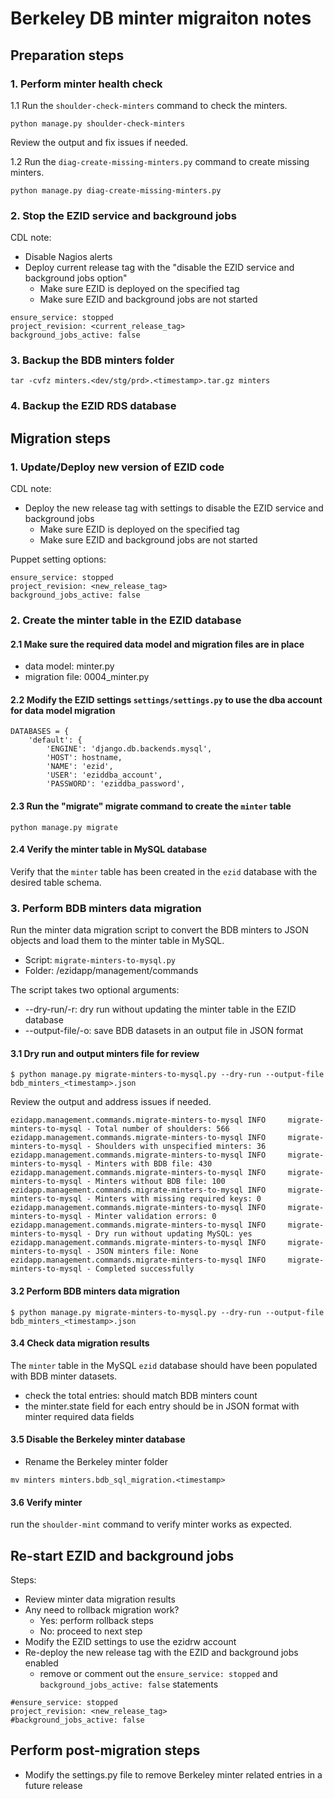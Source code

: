 # Berkeley DB minter migraiton notes

## Preparation steps

### 1. Perform minter health check

1.1 Run the `shoulder-check-minters` command to check the minters.
```
python manage.py shoulder-check-minters
```
Review the output and fix issues if needed.

1.2 Run the `diag-create-missing-minters.py` command to create missing minters.
```
python manage.py diag-create-missing-minters.py
```

### 2. Stop the EZID service and background jobs
CDL note:
* Disable Nagios alerts
* Deploy current release tag with the "disable the EZID service and background jobs option"
  * Make sure EZID is deployed on the specified tag
  * Make sure EZID and background jobs are not started
```
ensure_service: stopped
project_revision: <current_release_tag>
background_jobs_active: false
```
### 3. Backup the BDB minters folder
```
tar -cvfz minters.<dev/stg/prd>.<timestamp>.tar.gz minters
```
### 4. Backup the EZID RDS database

## Migration steps

### 1. Update/Deploy new version of EZID code
CDL note:
* Deploy the new release tag with settings to disable the EZID service and background jobs
  * Make sure EZID is deployed on the specified tag
  * Make sure EZID and background jobs are not started

Puppet setting options:
```
ensure_service: stopped
project_revision: <new_release_tag>
background_jobs_active: false
```

### 2. Create the minter table in the EZID database

#### 2.1 Make sure the required data model and migration files are in place
* data model: minter.py
* migration file: 0004_minter.py

#### 2.2 Modify the EZID settings `settings/settings.py` to use the dba account for data model migration
  
```
DATABASES = {
    'default': {
        'ENGINE': 'django.db.backends.mysql',
        'HOST': hostname,
        'NAME': 'ezid',
        'USER': 'eziddba_account',
        'PASSWORD': 'eziddba_password',
```

#### 2.3 Run the "migrate" migrate command to create the `minter` table
```
python manage.py migrate
```

#### 2.4 Verify the minter table in MySQL database
Verify that the `minter` table has been created in the `ezid` database with the desired table schema.

### 3. Perform BDB minters data migration

Run the minter data migration script to convert the BDB minters to JSON objects and load them to the minter table in MySQL.

* Script: `migrate-minters-to-mysql.py`
* Folder: /ezidapp/management/commands

The script takes two optional arguments:
* --dry-run/-r: dry run without updating the minter table in the EZID database
* --output-file/-o: save BDB datasets in an output file in JSON format

#### 3.1 Dry run and output minters file for review
```
$ python manage.py migrate-minters-to-mysql.py --dry-run --output-file bdb_minters_<timestamp>.json
```
Review the output and address issues if needed.
```
ezidapp.management.commands.migrate-minters-to-mysql INFO     migrate-minters-to-mysql - Total number of shoulders: 566
ezidapp.management.commands.migrate-minters-to-mysql INFO     migrate-minters-to-mysql - Shoulders with unspecified minters: 36
ezidapp.management.commands.migrate-minters-to-mysql INFO     migrate-minters-to-mysql - Minters with BDB file: 430
ezidapp.management.commands.migrate-minters-to-mysql INFO     migrate-minters-to-mysql - Minters without BDB file: 100
ezidapp.management.commands.migrate-minters-to-mysql INFO     migrate-minters-to-mysql - Minters with missing required keys: 0
ezidapp.management.commands.migrate-minters-to-mysql INFO     migrate-minters-to-mysql - Minter validation errors: 0
ezidapp.management.commands.migrate-minters-to-mysql INFO     migrate-minters-to-mysql - Dry run without updating MySQL: yes
ezidapp.management.commands.migrate-minters-to-mysql INFO     migrate-minters-to-mysql - JSON minters file: None
ezidapp.management.commands.migrate-minters-to-mysql INFO     migrate-minters-to-mysql - Completed successfully
```

#### 3.2 Perform BDB minters data migration
```
$ python manage.py migrate-minters-to-mysql.py --dry-run --output-file bdb_minters_<timestamp>.json
```

#### 3.4 Check data migration results
The `minter` table in the MySQL `ezid` database should have been populated with BDB minter datasets.
* check the total entries: should match BDB minters count
* the minter.state field for each entry should be in JSON format with minter required data fields

#### 3.5 Disable the Berkeley minter database 

* Rename the Berkeley minter folder
```
mv minters minters.bdb_sql_migration.<timestamp>
```

#### 3.6 Verify minter
run the `shoulder-mint` command to verify minter works as expected.

## Re-start EZID and background jobs
Steps:
* Review minter data migration results
* Any need to rollback migration work?
  * Yes: perform rollback steps
  * No: proceed to next step
* Modify the EZID settings to use the ezidrw account
* Re-deploy the new release tag with the EZID and background jobs enabled
  * remove or comment out the `ensure_service: stopped` and `background_jobs_active: false` statements

```
#ensure_service: stopped
project_revision: <new_release_tag>
#background_jobs_active: false
```
## Perform post-migration steps
* Modify the settings.py file to remove Berkeley minter related entries in a future release
 
 
